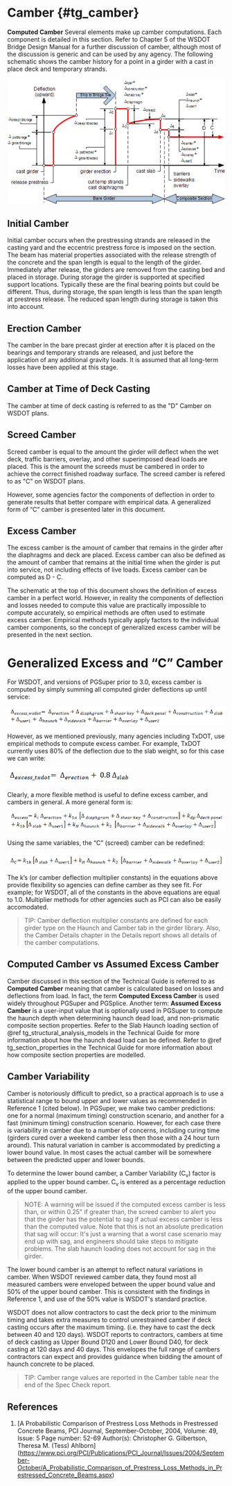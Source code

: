 ﻿Camber {#tg_camber}
======================================
**Computed Camber**
Several elements make up camber computations. Each component is detailed in this section. Refer to Chapter 5 of the WSDOT Bridge Design Manual for a further discussion of camber, although most of the discussion is generic and can be used by any agency. The following schematic shows the camber history for a point in a girder with a cast in place deck and temporary strands.

![](Camber.gif)


Initial Camber
----------------
Initial camber occurs when the prestressing strands are released in the casting yard and the eccentric prestress force is imposed on the section. The beam has material properties associated with the release strength of the concrete and the span length is equal to the length of the girder. Immediately after release, the girders are removed from the casting bed and placed in storage. During storage the girder is supported at specified support locations. Typically these are the final bearing points but could be different. Thus, during storage, the span length is less than the span length at prestress release. The reduced span length during storage is taken this into account.

Erection Camber
---------------
The camber in the bare precast girder at erection after it is placed on the bearings and temporary strands are released, and just before the application of any additional gravity loads. It is assumed that all long-term losses have been applied at this stage.

Camber at Time of Deck Casting
------------------------------
The camber at time of deck casting is referred to as the "D" Camber on WSDOT plans.

Screed Camber 
---------------
Screed camber is equal to the amount the girder will deflect when the wet deck, traffic barriers, overlay, and other superimposed dead loads are placed. This is the amount the screeds must be cambered in order to achieve the correct finished roadway surface. The screed camber is refered to as "C" on WSDOT plans.

However, some agencies factor the components of deflection in order to generate results that better compare with empirical data. A generalized form of “C” camber is presented later in this document.

Excess Camber
-------------
The excess camber is the amount of camber that remains in the girder after the diaphragms and deck are placed. Excess camber can also be defined as the amount of camber that remains at the initial time when the girder is put into service, not including effects of live loads. Excess camber can be computed as D - C.

The schematic at the top of this document shows the definition of  excess camber in a perfect world. However, in reality the components of deflection and losses needed to compute this value are practically impossible to compute accurately, so empirical methods are often used to estimate excess camber. Empirical methods typically apply factors to the individual camber components, so the concept of generalized excess camber will be presented in the next section. 

Generalized Excess and “C” Camber
===============================
For WSDOT, and versions of PGSuper prior to 3.0,  excess camber is computed by simply summing all computed girder deflections up until service: 

  ![](WsdotCamberEqn.gif)

However, as we mentioned previously, many agencies including TxDOT, use empirical methods to compute excess camber. For example, TxDOT currently uses 80% of the deflection due to the slab weight, so for this case we can write:

  ![](TxdotCamberEqn.gif)

Clearly, a more flexible method is useful to define excess camber, and cambers in general. A more general form is:

  ![](GeneralCamberEqn.gif)

Using the same variables, the “C” (screed) camber can be redefined:

  ![](ScreedCamberEqn.gif)

The k’s (or camber deflection multiplier constants) in the equations above provide flexibility so agencies can define camber as they see fit. For example; for WSDOT, all of the constants in the above equations are equal to 1.0. Multiplier methods for other agencies such as PCI can also be easily accomodated.

> TIP: Camber deflection multiplier constants are defined for each girder type on the Haunch and Camber tab in the girder library. Also, the Camber Details chapter in the Details report shows all details of the camber computations.

Computed Camber vs Assumed Excess Camber
----------------------------------------
Camber discussed in this section of the Technical Guide is referred to as **Computed Camber** meaning that camber is calculated based on losses and deflections from load. In fact, the term **Computed Excess Camber** is used widely throughout PGSuper and PGSplice. Another term: **Assumed Excess Camber** is a user-input value that is optionally used in PGSuper to compute the haunch depth when determining haunch dead load, and non-prismatic composite section properties. Refer to  the Slab Haunch loading section of @ref tg_structural_analysis_models in the Technical Guide for more information about how the haunch dead load can be defined. Refer to @ref tg_section_properties in the Technical Guide for more information about how composite section properties are modelled.

Camber Variability
----------------------
Camber is notoriously difficult to predict, so a practical approach is to use a statistical range to bound upper and lower values as recommended in Reference 1 (cited below). In PGSuper, we make two camber predictions: one for a normal (maximum timing) construction scenario, and another for a fast (minimum timing) construction scenario. However, for each case there is variability in camber due to a number of concerns, including curing time (girders cured over a weekend camber less then those with a 24 hour turn around). This natural variation in camber is accommodated by predicting a lower bound value. In most cases the actual camber will be somewhere between the predicted upper and lower bounds. 

To determine the lower bound camber, a Camber Variability (C<sub>v</sub>) factor is applied to the upper bound camber. C<sub>v</sub> is entered as a percentage reduction of the upper bound camber.

> NOTE: A warning will be issued if the computed excess camber is less than, or within 0.25" if greater than, the screed camber to alert you that the girder has the potential to sag if actual excess camber is less than the computed value. Note that this is not an absolute predication that sag will occur: It's just a warning that a worst case scenario may end up with sag, and engineers should take steps to mitigate problems. The slab haunch loading does not account for sag in the girder.

The lower bound camber is an attempt to reflect natural variations in camber. When WSDOT reviewed camber data, they found most all measured cambers were enveloped between the upper bound value and 50% of the upper bound camber. This is consistent with the findings in Reference 1, and use of the 50% value is WSDOT's standard practice.

WSDOT does not allow contractors to cast the deck prior to the minimum timing and takes extra measures to control unrestrained camber if deck casting occurs after the maximum timing. (i.e. they have to cast the deck between 40 and 120 days). WSDOT reports to contractors, cambers at time of deck casting as Upper Bound D120 and Lower Bound D40, for deck casting at 120 days and 40 days. This envelopes the full range of cambers contractors can expect and provides guidance when bidding the amount of haunch concrete to be placed.

> TIP: Camber range values are reported in the Camber table near the end of the Spec Check report.

References
-----------
1. [A Probabilistic Comparison of Prestress Loss Methods in Prestressed Concrete Beams, PCI Journal, September-October, 2004, Volume: 49, Issue: 5 Page number: 52-69 Author(s): Christopher G. Gilbertson, Theresa M. (Tess) Ahlborn] (https://www.pci.org/PCI/Publications/PCI_Journal/Issues/2004/September-October/A_Probabilistic_Comparison_of_Prestress_Loss_Methods_in_Prestressed_Concrete_Beams.aspx)

